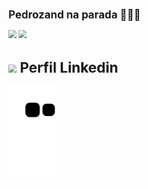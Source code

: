 ## Pedrozand na parada 🥶👨‍💻 
 
 <div>	
 
  <img height="150em" src="https://github-readme-stats.vercel.app/api?username=pedrozand&show_icons=true&count_private=true&theme=react&hide_border=true&bg_color=1F222E&title_color=79ff97&icon_color=79ff97" />
  <img height="150em" src="https://github-readme-stats.vercel.app/api/top-langs/?username=pedrozand&exclude_repo=machine-learning&langs_count=8&layout=compact&theme=react&hide_border=true&bg_color=1F222E&title_color=79ff97&icon_color=79ff97"/>
</div>

<h1><img align="center" src="https://cdn-icons-png.flaticon.com/512/3536/3536505.png" width="70"> Perfil Linkedin </h1>

<div>
 
  ![Snake animation](https://github.com/rafaballerini/rafaballerini/blob/output/github-contribution-grid-snake.svg) 
</div>
